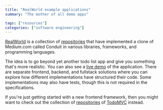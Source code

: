 ```yaml
---
title: "RealWorld example applications"
summary: "The mother of all demo apps"

tags: ["resources"]
categories: ["software engineering"]
---
```


[RealWorld](https://github.com/lifeiscontent/realworld) is a collection of [repositories](https://codebase.show/projects/realworld) that have implemented a clone of Medium.com called Conduit in various libraries, frameworks, and programming languages. 

The idea is to go beyond yet another todo list app and give you something that's more realistic. You can also see a [live demo](https://demo.realworld.io/#/) of the application. There are separate frontend, backend, and fullstack solutions where you can explore how different implementations have structured their code. Some implementations may also have tests, though this is not required in the specifications. 

If you're just getting started with a new frontend framework, then you might want to check out the collection of [repositories](https://codebase.show/projects/todomvc) of [TodoMVC](https://todomvc.com/) instead.
